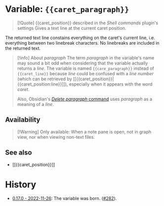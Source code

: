 # Variable: `{{caret_paragraph}}`
> [!Quote] {{caret_position}} described in the *Shell commands* plugin's settings
> Gives a text line at the current caret position.

The returned text line constains everything on the caret's current line, i.e. everything between two linebreak characters. No linebreaks are included in the returned text.

> [!info] About _paragraph_
> The term _paragraph_ in the variable's name may sound a bit odd when considering that the variable actually returns a _line_. The variable is named `{{care_paragraph}}` instead of `{{caret_line}}` because _line_ could be confused with a _line number_ (which can be retrieved by [[{{caret_position}}|{{caret_position:line}}]]), especially when it appears with the word _caret_. 
>
> Also, Obsidian's [_Delete paragraph_ command](https://forum.obsidian.md/t/i-hope-there-is-a-hotkey-to-delete-a-whole-line/4213/2) uses _paragraph_ as a meaning of a _line_.

## Availability
> [!Warning] Only available:
> When a note pane is open, not in graph view, nor when viewing non-text files.

## See also
- [[{{caret_position}}]]

# History
- [0.17.0 - 2022-11-26](https://github.com/Taitava/obsidian-shellcommands/blob/main/CHANGELOG.md#0170---2022-11-26): The variable was born. ([#282](https://github.com/Taitava/obsidian-shellcommands/issues/282)).